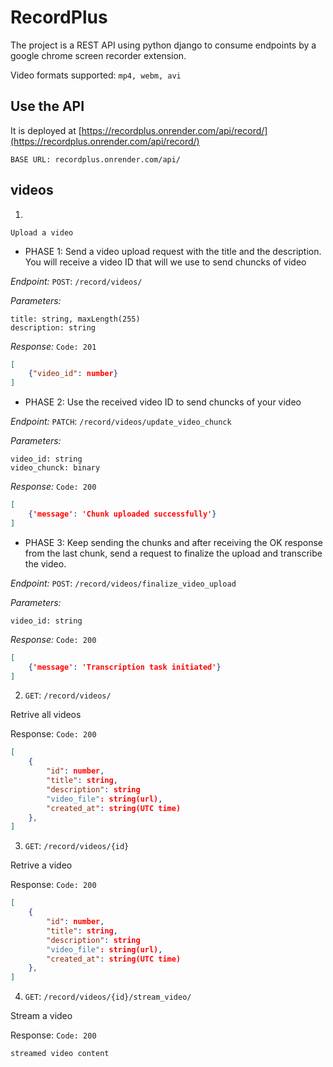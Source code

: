 # RecordPlus
The project is a REST API using python django to consume endpoints by a google chrome screen recorder extension.

Video formats supported: `mp4, webm, avi`
## Use the API
It is deployed at [https://recordplus.onrender.com/api/record/](https://recordplus.onrender.com/api/record/)

```
BASE URL: recordplus.onrender.com/api/
```

## videos

1. 

    Upload a video

* PHASE 1: Send a video upload request with the title and the description. You will receive a video ID that will we use to send chuncks of video

*Endpoint:*  `POST`: ```/record/videos/```

*Parameters:*

```
title: string, maxLength(255)
description: string
```

*Response:* `Code: 201`

```JSON
[
    {"video_id": number}
]
```

* PHASE 2: Use the received video ID to send chuncks of your video

*Endpoint:*  `PATCH`: ```/record/videos/update_video_chunck```

*Parameters:*

```
video_id: string
video_chunck: binary
```

*Response:* `Code: 200`

```JSON
[
    {'message': 'Chunk uploaded successfully'}
]
```

* PHASE 3: Keep sending the chunks and after receiving the OK response from the last chunk, send a request to finalize the upload and transcribe the video.

*Endpoint:*  `POST`: ```/record/videos/finalize_video_upload```

*Parameters:*

```
video_id: string
```

*Response:* `Code: 200`

```JSON
[
    {'message': 'Transcription task initiated'}
]
```

<!-- 1. `POST`: ```/record/videos/```

Upload a video

Parameters:

```
title: string, maxLength(255)
description: string
video_file: File
```

Response: `Code: 201`

```JSON
[
    {
        "id": number,
        "title": string,
        "description": string
        "video_file": string(url),
        "created_at": string(UTC time)
    },
]
``` -->

2. `GET`: ```/record/videos/```

Retrive all videos

Response:
`Code: 200`
```JSON
[
    {
        "id": number,
        "title": string,
        "description": string
        "video_file": string(url),
        "created_at": string(UTC time)
    },
]
```
3. `GET`: ```/record/videos/{id}```

Retrive a video

Response:
`Code: 200`
```JSON
[
    {
        "id": number,
        "title": string,
        "description": string
        "video_file": string(url),
        "created_at": string(UTC time)
    },
]
```

4. `GET`: ```/record/videos/{id}/stream_video/```

Stream a video

Response:
`Code: 200`
```
streamed video content
```

